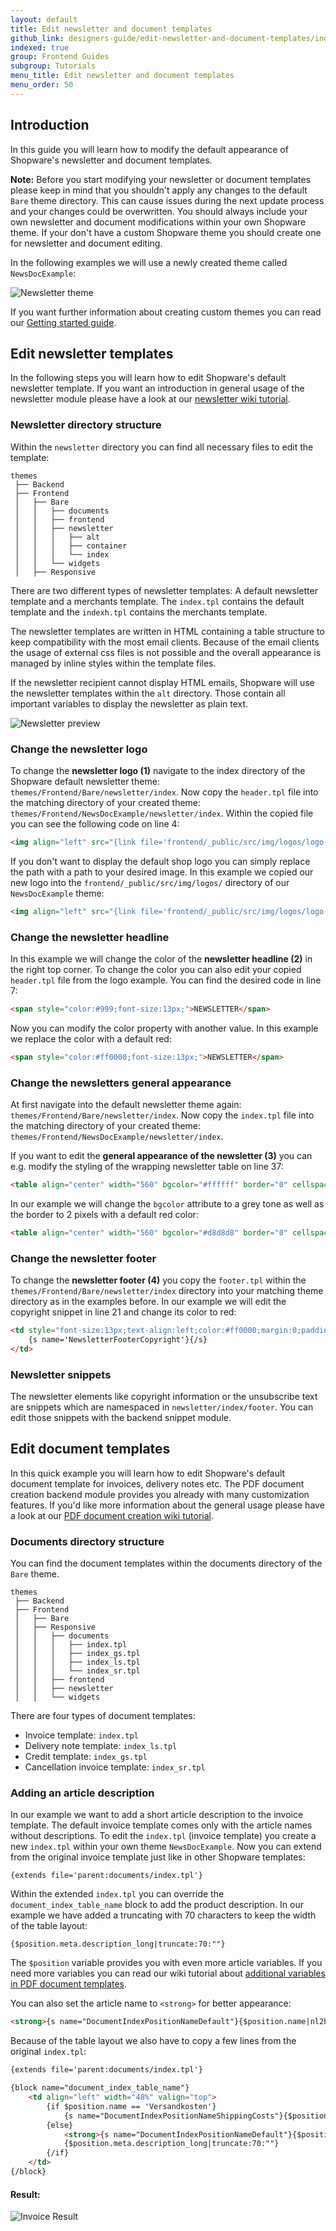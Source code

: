```yaml
---
layout: default
title: Edit newsletter and document templates
github_link: designers-guide/edit-newsletter-and-document-templates/index.md
indexed: true
group: Frontend Guides
subgroup: Tutorials
menu_title: Edit newsletter and document templates
menu_order: 50
---
```


<div class="toc-list"></div>

## Introduction

In this guide you will learn how to modify the default appearance of Shopware's newsletter and document templates.

<div class="alert alert-warning">
<strong>Note:</strong> Before you start modifying your newsletter or document templates please keep in mind that you shouldn't apply any changes to the default <code>Bare</code> theme directory. This can cause issues during the next update process and your changes could be overwritten. You should always include your own newsletter and document modifications within your own Shopware theme. If your don't have a custom Shopware theme you should create one for newsletter and document editing.
</div>

In the following examples we will use a newly created theme called `NewsDocExample`:

 ![Newsletter theme](img-example-theme.jpg)

 If you want further information about creating custom themes you can read our [Getting started guide](../getting-started/).

## Edit newsletter templates

In the following steps you will learn how to edit Shopware's default newsletter template. If you want an introduction in  general usage of the newsletter module please have a look at our [newsletter wiki tutorial](http://wiki.shopware.com/Newsletter_detail_933.html).

### Newsletter directory structure
Within the `newsletter` directory you can find all necessary files to edit the template:

```
themes
 ├── Backend
 ├── Frontend
 │   ├── Bare
 │   │   ├── documents
 │   │   ├── frontend
 │   │   ├── newsletter
 │   │   │   ├── alt
 │   │   │   ├── container
 │   │   │   └── index
 │   │   └── widgets
 │   ├── Responsive
```

There are two different types of newsletter templates: A default newsletter template and a merchants template. The `index.tpl` contains the default template and the `indexh.tpl` contains the merchants template.

The newsletter templates are written in HTML containing a table structure to keep compatibility with the most email clients. Because of the email clients the usage of external css files is not possible and the overall appearance is managed by inline styles within the template files.

If the newsletter recipient cannot display HTML emails, Shopware will use the newsletter templates within the `alt` directory. Those contain all important variables to display the newsletter as plain text.

![Newsletter preview](img-newsletter-preview.jpg)

### Change the newsletter logo

To change the **newsletter logo (1)** navigate to the index directory of the Shopware default newsletter theme: `themes/Frontend/Bare/newsletter/index`. Now copy the `header.tpl` file into the matching directory of your created theme: `themes/Frontend/NewsDocExample/newsletter/index`. Within the copied file you can see the following code on line 4:

```html
<img align="left" src="{link file='frontend/_public/src/img/logos/logo--mobile.png' fullPath}" />
```

If you don't want to display the default shop logo you can simply replace the path with a path to your desired image. In this example we copied our new logo into the `frontend/_public/src/img/logos/` directory of our `NewsDocExample` theme:

```html
<img align="left" src="{link file='frontend/_public/src/img/logos/logo--newsletter.png' fullPath}" />
```

### Change the newsletter headline

In this example we will change the color of the **newsletter headline (2)** in the right top corner. To change the color you can also edit your copied `header.tpl` file from the logo example. You can find the desired code in line 7:

```html
<span style="color:#999;font-size:13px;">NEWSLETTER</span>
```

Now you can modify the color property with another value. In this example we replace the color with a default red:

```html
<span style="color:#ff0000;font-size:13px;">NEWSLETTER</span>
```

### Change the newsletters general appearance

At first navigate into the default newsletter theme again: `themes/Frontend/Bare/newsletter/index`. Now copy the `index.tpl` file into the matching directory of your created theme: `themes/Frontend/NewsDocExample/newsletter/index`.

If you want to edit the **general appearance of the newsletter (3)** you can e.g. modify the styling of the wrapping newsletter table on line 37:

```html
<table align="center" width="560" bgcolor="#ffffff" border="0" cellspacing="25" cellpadding="0" style="color:#8c8c8c; border:1px solid #dfdfdf;font-family:Arial,Helvetica;">
```

In our example we will change the `bgcolor` attribute to a grey tone as well as the border to 2 pixels with a default red color:

```html
<table align="center" width="560" bgcolor="#d8d8d8" border="0" cellspacing="25" cellpadding="0" style="color:#8c8c8c; border:2px solid #ff0000;font-family:Arial,Helvetica;">
```

### Change the newsletter footer

To change the **newsletter footer (4)** you copy the `footer.tpl` within the `themes/Frontend/Bare/newsletter/index` directory into your matching theme directory as in the examples before. In our example we will edit the copyright snippet in line 21 and change its color to red:

```html
<td style="font-size:13px;text-align:left;color:#ff0000;margin:0;padding:0;padding-top:10px;">
    {s name='NewsletterFooterCopyright'}{/s}
</td>
```

### Newsletter snippets

The newsletter elements like copyright information or the unsubscribe text are snippets which are namespaced in `newsletter/index/footer`. You can edit those snippets with the backend snippet module.

## Edit document templates

In this quick example you will learn how to edit Shopware's default document template for invoices, delivery notes etc. The PDF document creation backend module provides you already with many customization features. If you'd like more information about the general usage please have a look at our [PDF document creation wiki tutorial](http://wiki.shopware.com/PDF-Belegerstellung_detail_1086.html).

### Documents directory structure

You can find the document templates within the documents directory of the `Bare` theme.

```
themes
 ├── Backend
 ├── Frontend
 │   ├── Bare
 │   ├── Responsive
 │   │   ├── documents
 │   │   │   ├── index.tpl
 │   │   │   ├── index_gs.tpl
 │   │   │   ├── index_ls.tpl
 │   │   │   └── index_sr.tpl
 │   │   ├── frontend
 │   │   ├── newsletter
 │   │   └── widgets
```

There are four types of document templates:

-   Invoice template: `index.tpl`
-   Delivery note template: `index_ls.tpl`
-   Credit template: `index_gs.tpl`
-   Cancellation invoice template: `index_sr.tpl`

### Adding an article description

In our example we want to add a short article description to the invoice template. The default invoice template comes only with the article names without descriptions. To edit the `index.tpl` (invoice template) you create a new `index.tpl` within your own theme `NewsDocExample`. Now you can extend from the original invoice template just like in other Shopware templates:

```
{extends file='parent:documents/index.tpl'}
```
Within the extended `index.tpl` you can override the `document_index_table_name` block to add the product description. In our example we have added a truncating with 70 characters to keep the width of the table layout:

```
{$position.meta.description_long|truncate:70:""}
```
The `$position` variable provides you with even more article variables. If you need more variables you can read our wiki tutorial about [additional variables in PDF document templates](http://wiki.shopware.com/pdf-Belegerstellung-Zus%C3%A4tzliche-Variablen_detail_1220.html).

You can also set the article name to `<strong>` for better appearance:
```html
<strong>{s name="DocumentIndexPositionNameDefault"}{$position.name|nl2br}{/s}</strong>
```

Because of the table layout we also have to copy a few lines from the original `index.tpl`:

```html
{extends file='parent:documents/index.tpl'}

{block name="document_index_table_name"}
    <td align="left" width="48%" valign="top">
        {if $position.name == 'Versandkosten'}
            {s name="DocumentIndexPositionNameShippingCosts"}{$position.name}{/s}
        {else}
            <strong>{s name="DocumentIndexPositionNameDefault"}{$position.name|nl2br}{/s}</strong><br/>
            {$position.meta.description_long|truncate:70:""}
        {/if}
    </td>
{/block}
```

#### Result:
![Invoice Result](img-invoice-result.jpg)
